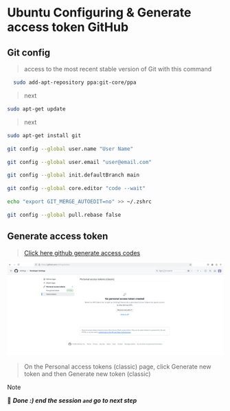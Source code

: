 # Ubuntu Configuring & Generate access token GitHub

## Git config

>access to the most recent stable version of Git with this command

```bash
  sudo add-apt-repository ppa:git-core/ppa
```

>next

```bash
sudo apt-get update
```

>next

```bash
sudo apt-get install git
```

```bash
git config --global user.name "User Name"
```

```bash
git config --global user.email "user@email.com"
```

```bash
git config --global init.defaultBranch main
```

```bash
git config --global core.editor "code --wait"
```

```bash
echo "export GIT_MERGE_AUTOEDIT=no" >> ~/.zshrc
```

```bash
git config --global pull.rebase false
```

## Generate access token

>[Click here github generate access codes](https://github.com/settings/tokens)

![generate access codes 1](../Assets/generate-access-codes-1.png)

>On the Personal access tokens (classic) page, click Generate new token and then Generate new token (classic)

>[!NOTE]
> 📌 ***Done :) end the session `and` go to next step***
